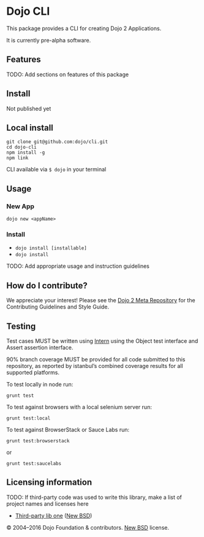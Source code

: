 # Dojo CLI

This package provides a CLI for creating Dojo 2 Applications.

It is currently pre-alpha software.

## Features

TODO: Add sections on features of this package

## Install
Not published yet

## Local install

```
git clone git@github.com:dojo/cli.git
cd dojo-cli
npm install -g
npm link
```

CLI available via `$ dojo` in your terminal

## Usage

### New App

`dojo new <appName>`

### Install

- `dojo install [installable]`
- `dojo install`

TODO: Add appropriate usage and instruction guidelines

## How do I contribute?

We appreciate your interest!  Please see the [Dojo 2 Meta Repository](https://github.com/dojo/meta#readme) for the
Contributing Guidelines and Style Guide.

## Testing

Test cases MUST be written using [Intern](https://theintern.github.io) using the Object test interface and Assert assertion interface.

90% branch coverage MUST be provided for all code submitted to this repository, as reported by istanbul’s combined coverage results for all supported platforms.

To test locally in node run:

`grunt test`

To test against browsers with a local selenium server run:

`grunt test:local`

To test against BrowserStack or Sauce Labs run:

`grunt test:browserstack`

or

`grunt test:saucelabs`

## Licensing information

TODO: If third-party code was used to write this library, make a list of project names and licenses here

* [Third-party lib one](https//github.com/foo/bar) ([New BSD](http://opensource.org/licenses/BSD-3-Clause))

© 2004–2016 Dojo Foundation & contributors. [New BSD](http://opensource.org/licenses/BSD-3-Clause) license.


